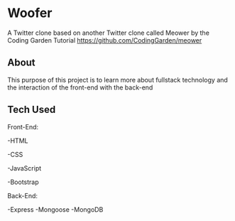 # Woofer

A Twitter clone based on another Twitter clone called Meower by the Coding Garden Tutorial
https://github.com/CodingGarden/meower

## About 

This purpose of this project is to learn more about fullstack technology and the interaction of the front-end with the back-end

## Tech Used

Front-End:

 -HTML
 
 -CSS
 
 -JavaScript
 
 -Bootstrap
 
 Back-End:
 
 -Express
 -Mongoose
 -MongoDB
